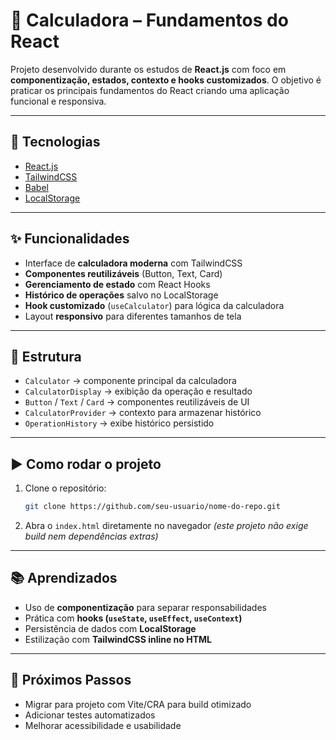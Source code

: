 # 🧮 Calculadora – Fundamentos do React

Projeto desenvolvido durante os estudos de **React.js** com foco em **componentização, estados, contexto e hooks customizados**.
O objetivo é praticar os principais fundamentos do React criando uma aplicação funcional e responsiva.

---

## 🚀 Tecnologias

* [React.js](https://reactjs.org/)
* [TailwindCSS](https://tailwindcss.com/)
* [Babel](https://babeljs.io/)
* [LocalStorage](https://developer.mozilla.org/pt-BR/docs/Web/API/Window/localStorage)

---

## ✨ Funcionalidades

* Interface de **calculadora moderna** com TailwindCSS
* **Componentes reutilizáveis** (Button, Text, Card)
* **Gerenciamento de estado** com React Hooks
* **Histórico de operações** salvo no LocalStorage
* **Hook customizado** (`useCalculator`) para lógica da calculadora
* Layout **responsivo** para diferentes tamanhos de tela

---

## 📂 Estrutura

* `Calculator` → componente principal da calculadora
* `CalculatorDisplay` → exibição da operação e resultado
* `Button` / `Text` / `Card` → componentes reutilizáveis de UI
* `CalculatorProvider` → contexto para armazenar histórico
* `OperationHistory` → exibe histórico persistido

---

## ▶️ Como rodar o projeto

1. Clone o repositório:

   ```bash
   git clone https://github.com/seu-usuario/nome-do-repo.git
   ```
2. Abra o `index.html` diretamente no navegador
   *(este projeto não exige build nem dependências extras)*

---

## 📚 Aprendizados

* Uso de **componentização** para separar responsabilidades
* Prática com **hooks (`useState`, `useEffect`, `useContext`)**
* Persistência de dados com **LocalStorage**
* Estilização com **TailwindCSS inline no HTML**

---

## 🔮 Próximos Passos

* Migrar para projeto com Vite/CRA para build otimizado
* Adicionar testes automatizados
* Melhorar acessibilidade e usabilidade
